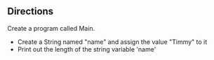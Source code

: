 ## Directions

Create a program called Main.

* Create a String named "name" and assign the value "Timmy" to it
* Print out the length of the string variable 'name'